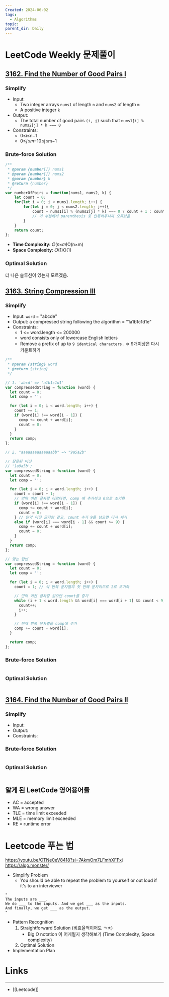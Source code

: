 ```yaml
---
Created: 2024-06-02
tags:
  - Algorithms
topic: 
parent_dir: Daily
---
```

# LeetCode Weekly 문제풀이
## [3162. Find the Number of Good Pairs I](https://leetcode.com/problems/find-the-number-of-good-pairs-i/)
### Simplify
- Input:  
	- Two integer arrays `nums1` of length `n` and `nums2` of length `m`
	- A positive integer `k`
- Output:
	- The total number of good pairs `(i, j)` such that `nums1[i] % nums2[j] * k === 0`
- Constraints: 
	- 0≤i≤n−1
	- 0≤𝑗≤𝑚−10≤j≤m−1
### Brute-force Solution
```js
/**
 * @param {number[]} nums1
 * @param {number[]} nums2
 * @param {number} k
 * @return {number}
 */
var numberOfPairs = function(nums1, nums2, k) {
    let count = 0;
    for(let i = 0; i < nums1.length; i++) {
        for(let j = 0; j < nums2.length; j++){
            count = nums1[i] % (nums2[j] * k) === 0 ? count + 1 : count; 
            // 이 부분에서 parenthesis 로 안묶어주니까 오류났음
        }
    }
    return count;
};
```
- **Time Complexity:** 𝑂(𝑛×𝑚)O(n×m)
- **Space Complexity:** 𝑂(1)O(1)
### Optimal Solution
더 나은 솔루션이 있는지 모르겠음.
## [3163. String Compression III](https://leetcode.com/problems/string-compression-iii/)
### Simplify
- Input: `word` = "abcde"
- Output: a compressed string following the algorithm = "1a1b1c1d1e"
- Constraints:
    - 1 <= word.length <= 200000
    - word consists only of lowercase English letters
    - Remove a prefix of up to `9 identical characters.` => 9개이상은 다시 카운트하기

```js
/**
 * @param {string} word
 * @return {string}
 */

// 1. 'abcd' => 'a1b1c1d1'
var compressedString = function (word) {
  let count = 0;
  let comp = '';

  for (let i = 0; i < word.length; i++) {
    count += 1;
    if (word[i] !== word[i - 1]) {
      comp += count + word[i];
      count = 0;
    }
  }
  return comp;
};

// 2. "aaaaaaaaaaaaaabb" => "9a5a2b"

// 잘못된 버전
// '1a9a5b';
var compressedString = function (word) {
  let count = 0;
  let comp = '';

  for (let i = 0; i < word.length; i++) {
    count = count + 1;
    // 만약 이전 글자랑 다르다면, comp 에 추가하고 0으로 초기화
    if (word[i] !== word[i - 1]) {
      comp += count + word[i];
      count = 0;
    } // 만약 이전 글자랑 같고, count 수가 9를 넘으면 다시 세기
    else if (word[i] === word[i - 1] && count >= 9) {
      comp += count + word[i];
      count = 0;
    }
  }
  return comp;
};

// 맞는 답변
var compressedString = function (word) {
  let count = 0;
  let comp = '';

  for (let i = 0; i < word.length; i++) {
    count = 1; // 각 반복 문자열의 첫 번째 문자이므로 1로 초기화

    // 만약 이전 글자랑 같으면 count를 증가
    while (i + 1 < word.length && word[i] === word[i + 1] && count < 9) {
      count++;
      i++;
    }

    // 현재 반복 문자열을 comp에 추가
    comp += count + word[i];
  }

  return comp;
};

```
### Brute-force Solution
```js

```
### Optimal Solution
```js

```
## [3164. Find the Number of Good Pairs II](https://leetcode.com/problems/find-the-number-of-good-pairs-ii/)
### Simplify
- Input:
- Output:
- Constraints: 
### Brute-force Solution
```js
```
### Optimal Solution
```js
```
## 알게 된 LeetCode 영어용어들
- AC = accepted
- WA = wrong answer
- TLE = time limit exceeded
- MLE = memory limit exceeded
- RE = runtime error
# Leetcode 푸는 법
https://youtu.be/OTNe0eV8418?si=7AkmOm7LFmhXFFxj
https://algo.monster/
- Simplify Problem
	- You should be able to repeat the problem to yourself or out loud if it's to an interviewer
```
"
The inputs are ___.
We do ___ to the inputs. And we get ___ as the inputs.
And finally, we get ___ as the output.
"	
```
- Pattern Recognition
	1) Straightforward Solution (비효율적이어도 ㄱㅊ)
		- Big O notation 이 어케될지 생각해보기 (Time Complexity, Space complexity)
	2) Optimal Solution
- Implementation Plan
# Links
-----
- [[Leetcode]]




